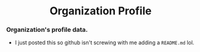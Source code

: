 <h1 align="center">Organization Profile</h1>

### Organization's profile data.

* I just posted this so github isn't screwing with me adding a `README.md` lol.